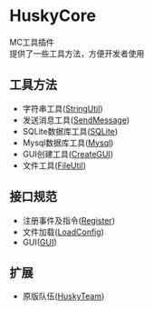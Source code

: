 # HuskyCore
MC工具插件  
提供了一些工具方法，方便开发者使用
## 工具方法
- 字符串工具([StringUtil](src/main/java/org/siberianhusky/huskycore/utils/StringUtils.java))
- 发送消息工具([SendMessage](src/main/java/org/siberianhusky/huskycore/utils/SendMessage.java))
- SQLite数据库工具([SQLite](src/main/java/org/siberianhusky/huskycore/utils/sqlite/SqliteHelper.java))
- Mysql数据库工具([Mysql](src/main/java/org/siberianhusky/huskycore/utils/mysql/SqlHelper.java))
- GUI创建工具([CreateGUI](src/main/java/org/siberianhusky/huskycore/utils/gui/CreateGUI.java))
- 文件工具([FileUtil](src/main/java/org/siberianhusky/huskycore/utils/file/CreateFile.java))
## 接口规范
- 注册事件及指令([Register](src/main/java/org/siberianhusky/huskycore/api/Register.java))
- 文件加载([LoadConfig](src/main/java/org/siberianhusky/huskycore/api/LoadConfig.java))
- GUI([GUI](src/main/java/org/siberianhusky/huskycore/api/GUI.java))
## 扩展
- 原版队伍([HuskyTeam](src/main/java/org/siberianhusky/huskycore/team/HuskyTeam.java))